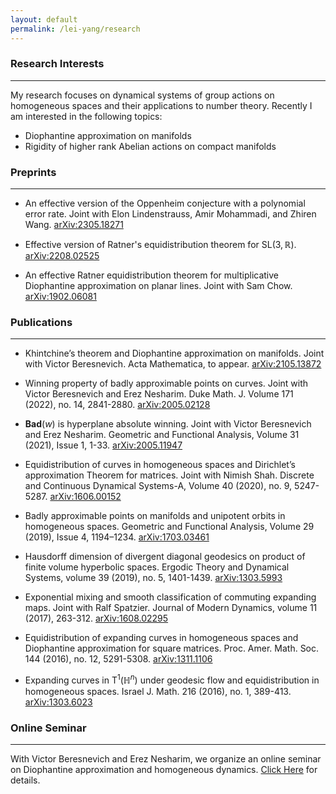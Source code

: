 ```yaml
---
layout: default
permalink: /lei-yang/research
---
```


### Research Interests
---
My research focuses on dynamical systems of group actions on homogeneous spaces and their applications to number theory. Recently I am interested in the following topics:

- Diophantine approximation on manifolds
- Rigidity of higher rank Abelian actions on compact manifolds


### Preprints
---

- An effective version of the Oppenheim conjecture with a polynomial error rate. Joint with Elon Lindenstrauss, Amir Mohammadi, and Zhiren Wang. [arXiv:2305.18271](https://arxiv.org/abs/2305.18271)

- Effective version of Ratner's equidistribution theorem for $\mathrm{SL}(3, \mathbb{R})$. [arXiv:2208.02525](https://arxiv.org/abs/2208.02525)

- An effective Ratner equidistribution theorem for multiplicative Diophantine approximation on planar lines. Joint with Sam Chow. [arXiv:1902.06081](https://arxiv.org/abs/1902.06081)


### Publications
---
- Khintchine’s theorem and Diophantine approximation on manifolds. Joint with Victor Beresnevich. Acta Mathematica, to appear. [arXiv:2105.13872](https://arxiv.org/abs/2105.13872)

- Winning property of badly approximable points on curves. Joint with Victor Beresnevich and Erez Nesharim. Duke Math. J. Volume 171 (2022), no. 14, 2841-2880. [arXiv:2005.02128](https://arxiv.org/abs/2005.02128)

- $\mathbf{Bad}(w)$ is hyperplane absolute winning. Joint with Victor Beresnevich and Erez Nesharim. Geometric and Functional Analysis, Volume 31 (2021), Issue 1, 1-33. [arXiv:2005.11947](https://arxiv.org/abs/2005.11947)

- Equidistribution of curves in homogeneous spaces and Dirichlet’s approximation Theorem for matrices. Joint with Nimish Shah. Discrete and Continuous Dynamical Systems-A, Volume 40 (2020), no. 9, 5247-5287. [arXiv:1606.00152](https://arxiv.org/abs/1606.00152)

- Badly approximable points on manifolds and unipotent orbits in homogeneous spaces. Geometric and Functional Analysis, Volume 29 (2019), Issue 4, 1194–1234. [arXiv:1703.03461](https://arxiv.org/abs/1703.03461)

- Hausdorff dimension of divergent diagonal geodesics on product of finite volume hyperbolic spaces. Ergodic Theory and Dynamical Systems, volume 39 (2019), no. 5, 1401-1439. 
[arXiv:1303.5993](https://arxiv.org/abs/1303.5993)

- Exponential mixing and smooth classification of commuting expanding maps. Joint with Ralf Spatzier. Journal of Modern Dynamics, volume 11 (2017), 263-312. 
[arXiv:1608.02295](https://arxiv.org/abs/1608.02295)

- Equidistribution of expanding curves in homogeneous spaces and Diophantine approximation for square matrices. Proc. Amer. Math. Soc. 144 (2016), no. 12, 5291-5308. 
[arXiv:1311.1106](https://arxiv.org/abs/1311.1106)

- Expanding curves in $\mathrm{T}^1(\mathbb{H}^n)$ under geodesic flow and equidistribution in homogeneous spaces. Israel J. Math. 216 (2016), no. 1, 389-413. 
[arXiv:1303.6023](https://arxiv.org/abs/1303.6023)

### Online Seminar
---
With Victor Beresnevich and Erez Nesharim, we organize an online seminar on Diophantine approximation and homogeneous dynamics. [Click Here](https://lively-cat-lover.github.io/DAHD-webinar/) for details.